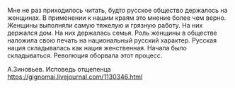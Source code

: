 Мне не раз приходилось читать, будто русское общество держалось на женщинах. В применении к нашим краям это мнение более чем верно. Женщины выполняли самую тяжелую и грязную работу. На них держался дом. На них держалась семья. Роль женщины в обществе наложила свою печать на национальный русский характер. Русская нация складывалась как нация женственная. Начала было складываться. Революция оборвала этот процесс.

А.Зиновьев. Исповедь отщепенца
https://gignomai.livejournal.com/1130346.html